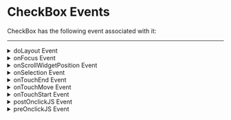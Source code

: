                                


CheckBox Events
===============

CheckBox has the following event associated with it:

* * *


<details close markdown="block"><summary>doLayout Event</summary>

* * *

This event is invoked for every widget when the widget position and dimensions are computed. This event is invoked for all the widgets placed inside flex containers. This event is invoked in the order in which the widgets are added to the widget hierarchy and expect the frame property of the widget is calculated and available for use within this event.

This event is used to set the layout properties of child widgets in the relation to self and peer widgets whose layout is not yet performed.

### Syntax

```

doLayout()
```

### Read/Write

Read + Write

### Remarks

The number of times this event invoked may vary per platform. It is not recommended to write business logic assuming that this function is invoked only once when there is a change in positional or dimensional properties. This event will not trigger when transformations are applied though widget is moved or scaled or rotated from its original location.

### Example

```

//Sample code to set doLayout event callback to a button widget.
/*This code changes the top property of button2 and makes it appear below button1.*/
myForm.button1.doLayout=doLayoutButton1;


function doLayoutButton1(){
      
    myForm.button2.top = myForm.button1.frame.height;
}
```

Platform Availability

*   iOS
*   Android
*   Windows
*   SPA

* * *

</details>
<details close markdown="block"><summary>onFocus Event</summary>

* * *

An event that accepts a callback function as an input and executes the functionality defined in the callback function when the widget is in focus.

### Syntax

```
onFocus()
```

### Input Parameters

Callback function

A function that contains the logic to be implemented when the widget is in focus.

The callback function of the onFocus Event contains a new parameter, **activeElement**. The activeElement parameter specifies the widget that is currently in focus.

### Read/Write

Read + Write

### Remarks

Assign a null value to the onFocus event of a widget to remove focus from the widget.

### Example

```
 //This is a generic event that is applicable for various widgets.
/* Here, we have shown how to use the onFocus event for a Button widget. 
   You need to make a corresponding use of the onFocus event for other 
   applicable widgets.*/
   
frmButton.myButton.onFocus = onFocusCallBack;

function onFocusCallBack(widget, activeElement) {
    console.log('onFocus event triggered');
}
```

Platform Availability

*   Available in the IDE
*   Available on the Responsive Web platform

* * *

</details>
<details close markdown="block"><summary>onScrollWidgetPosition Event</summary>

* * *

This event callback is invoked by the platform when the widget location position gets changed on scrolling. The onScrollWidgetPosition event returns the positional coordinates of the widget's location with respect to the screen (screenX and screenY) and the parent container (frameX and frameY). This event is invoked asynchronously, and is not available for FlexForm widget.

Syntax

```

onScrollWidgetPosition()
```

Read/Write

Read + Write

Example

```

var LabelWdg = new voltmx.ui.Label(basicConf, layoutConf, pspConf);
form.add(LabelWdg);
LabelWdg.onScrollWidgetPosition = onScrollWidgetPositionCallBack;

function onScrollWidgetPositionCallBack(wdg, screenX, screenY, frameX, frameY) { //wdg : Widget that is registered for onScrollWidgetPosition.
    /*screenX : Position of widget with respect to 
the screen's X - coordinates (after downsizing the navigation bar and status bar).*/
    /*screenY : Position of widget with respect to the screen's Y - 
coordinates (after downsizing the navigation bar and status bar).*/
    //frameX : Position of widget with respect to parent container's X- coordinates.
    //frameY : Position of widget with respect to parent container's Y- coordinates.
}
```

Platform Availability

  *   Not Accessible from IDE
  *   Android, iOS, SPA, and Windows

* * *

</details>
<details close markdown="block"><summary>onSelection Event</summary>

* * *

An event callback that is invoked by the platform when an item is selected or deselected.

Syntax

```

onSelection()
```

Read/Write

Read + Write

Example

```

//Sample code to set onSelection event callback for CheckBoxGroup widget.

frmCheckBox.myCheckBox.onSelection=onSelCallBck;

function onSelCallBck(chkBox){
      
   //Write your code here.
}
```

Platform Availability

This property is Available on all platforms.

* * *

</details>
<details close markdown="block"><summary>onTouchEnd Event</summary>

* * *

An event callback is invoked by the platform when the user touch is released from the touch surface.

Syntax

```

onTouchEnd ()
```

Optional Parameters

source

Handle to the widget reference on which the user touch has ended.

x

Specifies the x-coordinate with in the widget with respect to widget's co-ordinate system. It is a number indicating device independent pixel.

y

Specifies the y- coordinate with in the widget with respect to widget's co-ordinate system. It is a number indicating device independent pixel.

contextInfo

On devices that support 3D Touch, specifies a key-value pair where the value specifies the force of the touch. The value 1.0 represents the force of an average touch, as determined by the system.

> **_Note:_** 3D Touch is available only on iOS 9.0 and later.

Read/Write

Read + Write

Remarks

This event is invoked asynchronously.

Example

```

function onTouchEndCallback(source, x, y, contextInfo) {
    if (contextInfo) {
        var force = contextInfo[“force”];
        voltmx.print(“value of force is” + force)
    }
}
Form1.widget1.onTouchEnd = onTouchEndCallback;
```

Platform Availability

  *   iOS, Android, Windows, and SPA

* * *

</details>
<details close markdown="block"><summary>onTouchMove Event</summary>

* * *

An event callback is invoked by the platform when the touch moves on the touch surface continuously until movement ends.

Syntax

```

onTouchMove ()
```

Optional Parameters

source

Handle to the widget reference on which touch moves.

x

Specifies the x-coordinate with in the widget with respect to widget's co-ordinate system. It is a number indicating device independent pixel.

y

Specifies the y- coordinate with in the widget with respect to widget's co-ordinate system. It is a number indicating device independent pixel.

contextInfo

On devices that support 3D Touch, specifies a key-value pair where the value specifies the force of the touch. The value 1.0 represents the force of an average touch, as determined by the system.

> **_Note:_** 3D Touch is available only on iOS 9.0 and later.

Read/Write

Read + Write

Remarks

This event is invoked asynchronously.

Example

```

    function onTouchMoveCallback(source, x, y, contextInfo) {
    if (contextInfo) {
        var force = contextInfo[“force”];
        voltmx.print(“value of force is” + force)
    }
    Form1.widget1.onTouchMove = onTouchMoveCallback;  

```

Platform Availability

  *   iOS, Android, Windows, and SPA

* * *

</details>
<details close markdown="block"><summary>onTouchStart Event</summary>

* * *

An event callback is invoked by the platform when the user touches the touch surface.

Syntax

```

onTouchStart ()
```

Optional Parameters

source

Handle to the widget reference on which the user touches.

x

Specifies the X co-ordinate with in the widget with respect to widget's co-ordinate system. It is a number indicating device independent pixel.

y

Specifies the Y co-ordinate with in the widget with respect to widget's co-ordinate system. It is a number indicating device independent pixel.

contextInfo

On devices that support 3D Touch, specifies a key-value pair where the value specifies the force of the touch. The value 1.0 represents the force of an average touch, as determined by the system.

> **_Note:_** 3D Touch is available only on iOS 9.0 and later.

Read/Write

Read + Write

Remarks

This event is invoked asynchronously.

Example

```


    function onTouchStartCallback(source, x, y, contextInfo) {
        if (contextInfo) {
            var force = contextInfo[“force”];
            voltmx.print(“value of force is” + force)
        }
    }
    Form1.widget1.onTouchStart = onTouchStartCallback;  

```

Platform Availability

  *   iOS, Android, Windows, and SPA

* * *

</details>
<details close markdown="block"><summary>postOnclickJS Event</summary>

* * *

This event allows the developer to execute custom javascript function after the _onSelection_ callback of the CheckBox is invoked. This is applicable only for Mobile Web channel.The function must exist in a javascript file under project>module>js folder.

Syntax

```

postOnclickJS()
```

Read/Write

Read + Write

Remarks

In for the events preOnclickJS and postOnclickJS you cannot access application model or APIs, as these functions are executed in browser whereas the remaining JavaScript modules are executed in server. For these events you can access browser objects ]( window, document etc..) to change UI or perform some validation before server event. If the event preOnclickJS returns true, only then the request is sent to server for subsequent action. You have to specify the modules to be loaded in browser using import JavaScript tab, only then these files get included in.md script tag otherwise you will not be able to access the objects defined in those modules.

Example

```

//Sample code to set postOnclickJS event callback for CheckBoxGroup widget.

frmCheckBox.myCheckBox.postOnclickJS=posOnclkJSCallBck;

function posOnclkJSCallBck(chkBox){
      
   //Write your code here.
}
```

Platform Availability

  *   Available in the IDE
  *   Available on Server side Mobile Web (Advanced) platform only

* * *

</details>
<details close markdown="block"><summary>preOnclickJS Event</summary>

* * *

This event allows the developer to execute custom javascript function before the _onSelection_ callback of the CheckBox is invoked. This is applicable only for Mobile Web channel. The function must exist in a javascript file under project>module>js folder.

Syntax

```

preOnclickJS()
```

Read/Write

Read + Write

Remarks

In for the events preOnclickJS and postOnclickJS you cannot access application model or APIs, as these functions are executed in browser whereas the remaining JavaScript modules are executed in server. For these events you can access browser objects ]( window, document etc..) to change UI or perform some validation before server event. If the event preOnclickJS returns true, only then the request is sent to server for subsequent action. You have to specify the modules to be loaded in browser using import JavaScript tab, only then these files get included in.md script tag otherwise you will not be able to access the objects defined in those modules.

Example

```

//Sample code to set preOnclickJS event callback for CheckBoxGroup widget.

frmCheckBox.myCheckBox.preOnclickJS=preOnclickJSCallBck;

function preOnclickJSCallBck(chkBox){
      
   //Write your code here.
}
```

Platform Availability

*   Available in the IDE
*   Available on Server side Mobile Web (BJS and Advanced) platform only

* * *

